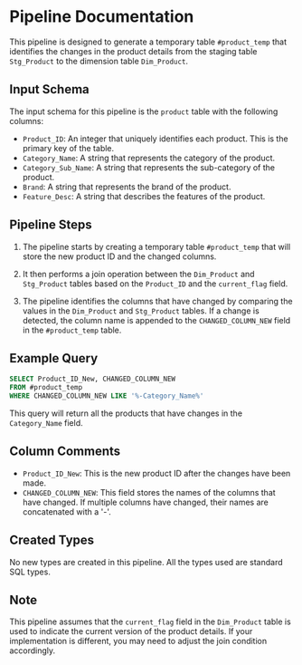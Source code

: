 # Pipeline Documentation

This pipeline is designed to generate a temporary table `#product_temp` that identifies the changes in the product details from the staging table `Stg_Product` to the dimension table `Dim_Product`.

## Input Schema

The input schema for this pipeline is the `product` table with the following columns:

- `Product_ID`: An integer that uniquely identifies each product. This is the primary key of the table.
- `Category_Name`: A string that represents the category of the product.
- `Category_Sub_Name`: A string that represents the sub-category of the product.
- `Brand`: A string that represents the brand of the product.
- `Feature_Desc`: A string that describes the features of the product.

## Pipeline Steps

1. The pipeline starts by creating a temporary table `#product_temp` that will store the new product ID and the changed columns.

2. It then performs a join operation between the `Dim_Product` and `Stg_Product` tables based on the `Product_ID` and the `current_flag` field.

3. The pipeline identifies the columns that have changed by comparing the values in the `Dim_Product` and `Stg_Product` tables. If a change is detected, the column name is appended to the `CHANGED_COLUMN_NEW` field in the `#product_temp` table.

## Example Query

```sql
SELECT Product_ID_New, CHANGED_COLUMN_NEW
FROM #product_temp
WHERE CHANGED_COLUMN_NEW LIKE '%-Category_Name%'
```

This query will return all the products that have changes in the `Category_Name` field.

## Column Comments

- `Product_ID_New`: This is the new product ID after the changes have been made.
- `CHANGED_COLUMN_NEW`: This field stores the names of the columns that have changed. If multiple columns have changed, their names are concatenated with a '-'.

## Created Types

No new types are created in this pipeline. All the types used are standard SQL types.

## Note

This pipeline assumes that the `current_flag` field in the `Dim_Product` table is used to indicate the current version of the product details. If your implementation is different, you may need to adjust the join condition accordingly.